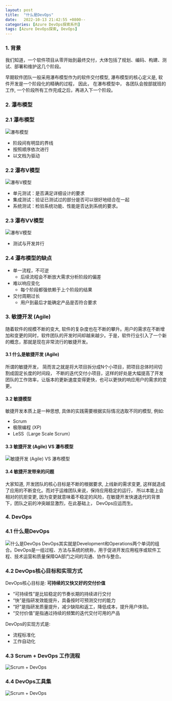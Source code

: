 ```yaml
---
layout: post
title:  "什么是DevOps"
date:   2022-10-13 21:42:55 +0800--
categories: [Azure DevOps探索系列]
tags: [Azure DevOps探索, DevOps]  
---
```


### 1. 背景

我们知道，一个软件项目从零开始到最终交付，大体包括了规划、编码、构建、测试、部署和维护这几个阶段。

早期软件团队一般采用瀑布模型作为的软件交付模型, 瀑布模型的核心定义是, 软件开发是一个阶段化的精确的过程， 因此， 在瀑布模型中， 各团队会按部就班的工作, 一个阶段所有工作完成之后，再进入下一个阶段。

### 2. 瀑布模型

### 2.1 瀑布模型

![瀑布模型](../assets/imgs/waterfall01.png)

- 阶段间有明显的界线
- 按照顺序依次进行
- 以文档为驱动

### 2.2 瀑布V模型

![瀑布V模型](../assets/imgs/waterfall02.png)

- 单元测试：是否满足详细设计的要求
- 集成测试：验证已测试过的部分是否可以很好地结合在一起
- 系统测试：检验系统功能、性能是否达到系统的要求。

### 2.3 瀑布VV模型

![瀑布V模型](../assets/imgs/waterfall03.png)

- 测试与开发并行

### 2.4 瀑布模型的缺点

- 单一流程，不可逆
  - 后续流程会不断放大需求分析阶段的偏差
- 难以响应变化
  - 每个阶段都强依赖于上个阶段的结果
- 交付周期过长
  - 用户到最后才能确定产品是否符合要求

### 3. 敏捷开发 (Agile)

随着软件的规模不断的变大, 软件的复杂度也在不断的攀升。用户的需求在不断增加和变更的同时，软件团队的开发时间却越来越少。于是，软件行业引入了一个新的概念，那就是现在非常流行的敏捷开发。

#### 3.1 什么是敏捷开发 (Agile)

所谓的敏捷开发， 简而言之就是将大项目拆分成N个小项目，把项目总体时间切割成固定长度的时间段， 不断的迭代交付小项目，这样的好处是大幅提高了开发团队的工作效率，让版本的更新速度变得更快，也可以更快的响应用户的需求的变更。

#### 3.2 敏捷模型

敏捷开发本质上是一种思想, 具体的实践需要根据实际情况选取不同的模型, 例如:

- Scrum
- 极限编程 (XP)
- LeSS（Large Scale Scrum）

#### 3.3 敏捷开发 (Agile) VS 瀑布模型

![敏捷开发 (Agile) VS 瀑布模型](../assets/imgs/DevOps01.png)

#### 3.4 敏捷开发带来的问题

大家知道, 开发团队的核心目标是不断的根据要求, 上线新的需求变更, 这样就造成了应用的不断变化。而对于运维团队来说，保持应用稳定的运行， 所以本能上会相对的抗拒变更, 因为变更就意味着不稳定的风险，在敏捷开发快速迭代的背景下，团队之前的冲突越显激烈，在此基础上， DevOps应运而生。

### 4. DevOps

### 4.1 什么是DevOps

![什么是DevOps](../assets/imgs/DevOps02.png)
DevOps其实就是Development和Operations两个单词的组合。DevOps是一组过程、方法与系统的统称，用于促进开发应用程序或软件工程、技术运营和质量保障QA部门之间的沟通、协作与整合。

### 4.2 DevOps核心目标和实现方式

DevOps核心目标是: **可持续的又快又好的交付价值**

- “可持续性”是比较稳定的节奏长期的持续进行交付
- “快”是指研发效能提升，具备按时可预测交付的能力
- “好”是指研发质量提升，减少缺陷和返工，降低成本，提升用户体验。
- “交付价值”是指通过持续的频繁的迭代交付可用的产品

DevOps的实现方式是:

- 流程标准化
- 工作自动化

### 4.3 Scrum + DevOps 工作流程

![Scrum + DevOps](../assets/imgs/DevOps03.png)

### 4.4 DevOps工具集

![Scrum + DevOps](../assets/imgs/DevOps04.png)

